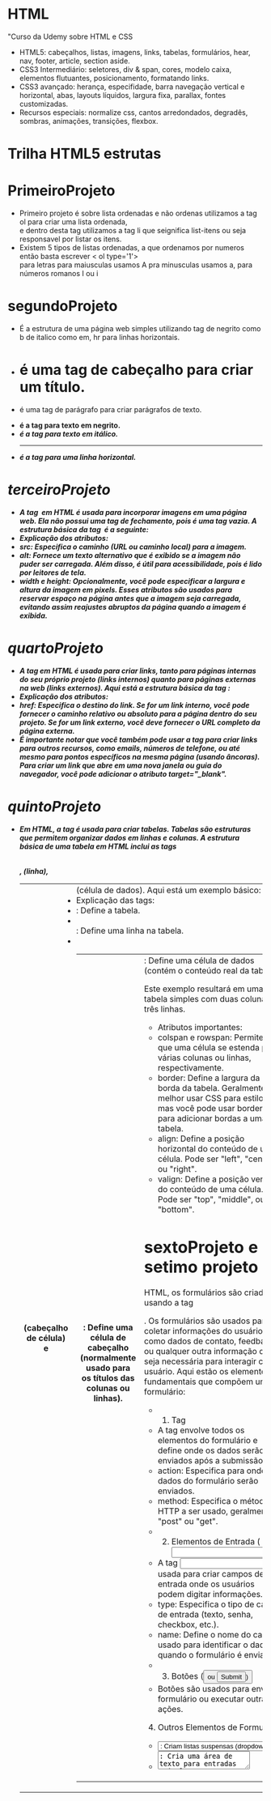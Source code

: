 # HTML
"Curso da Udemy sobre HTML e CSS
* HTML5: cabeçalhos, listas, imagens, links, tabelas, formulários, hear, nav, footer, article, section aside.
* CSS3 Intermediário: seletores, div & span, cores, modelo caixa, elementos flutuantes, posicionamento, formatando links.
* CSS3 avançado: herança, especifidade, barra navegação vertical e horizontal, abas, layouts líquidos, largura fixa, parallax, fontes customizadas.
* Recursos especiais: normalize css, cantos arredondados, degradês, sombras, animações, transições, flexbox.
# Trilha HTML5 estrutas 
# PrimeiroProjeto 
* Primeiro projeto é sobre lista ordenadas e não ordenas utilizamos a tag ol para criar uma lista ordenada, <BR>
e dentro desta tag utilizamos a tag li que seignifica list-itens ou seja responsavel por listar os itens.
* Existem 5 tipos de listas ordenadas, a que ordenamos por numeros então basta escrever < ol type='1'> <br>
 para letras para maiusculas usamos A pra minusculas usamos a, para números romanos I ou i 

 # segundoProjeto  
 * É a estrutura de uma página web simples utilizando tag de negrito como b de italico como em, hr para linhas horizontais.
 * <h1> é uma tag de cabeçalho para criar um título.
* <p> é uma tag de parágrafo para criar parágrafos de texto.
* <b> é a tag para texto em negrito.
* <i> é a tag para texto em itálico.
* <hr> é a tag para uma linha horizontal.

# terceiroProjeto
* A tag <img> em HTML é usada para incorporar imagens em uma página web. Ela não possui uma tag de fechamento, pois é uma tag vazia. A estrutura básica da tag <img> é a seguinte:
* Explicação dos atributos:
* src: Especifica o caminho (URL ou caminho local) para a imagem.
* alt: Fornece um texto alternativo que é exibido se a imagem não puder ser carregada. Além disso, é útil para acessibilidade, pois é lido por leitores de tela.
* width e height: Opcionalmente, você pode especificar a largura e altura da imagem em pixels. Esses atributos são usados para reservar espaço na página antes que a imagem seja carregada, evitando assim reajustes abruptos da página quando a imagem é exibida.
  
# quartoProjeto 
* A tag <a> em HTML é usada para criar links, tanto para páginas internas do seu próprio projeto (links internos) quanto para páginas externas na web (links externos). Aqui está a estrutura básica da tag <a>:
* Explicação dos atributos:
* href: Especifica o destino do link. Se for um link interno, você pode fornecer o caminho relativo ou absoluto para a página dentro do seu projeto. Se for um link externo, você deve fornecer o URL completo da página externa.
* É importante notar que você também pode usar a tag <a> para criar links para outros recursos, como emails, números de telefone, ou até mesmo para pontos específicos na mesma página (usando âncoras). Para criar um link que abre em uma nova janela ou guia do navegador, 
  você pode adicionar o atributo target="_blank".
  
# quintoProjeto
 * Em HTML, a tag <table> é usada para criar tabelas. Tabelas são estruturas que permitem organizar dados em linhas e colunas. A estrutura básica de uma tabela em HTML inclui as tags <table>, <tr> (linha), <th> (cabeçalho de célula) e <td> (célula de dados). Aqui está um exemplo básico:
* Explicação das tags:
* <table>: Define a tabela.
* <tr>: Define uma linha na tabela.
* <th>: Define uma célula de cabeçalho (normalmente usado para os títulos das colunas ou linhas).
* <td>: Define uma célula de dados (contém o conteúdo real da tabela).
Este exemplo resultará em uma tabela simples com duas colunas e três linhas.
* Atributos importantes:
* colspan e rowspan: Permitem que uma célula se estenda por várias colunas ou linhas, respectivamente.
* border: Define a largura da borda da tabela. Geralmente, é melhor usar CSS para estilos, mas você pode usar border="1" para adicionar bordas a uma tabela.
* align: Define a posição horizontal do conteúdo de uma célula. Pode ser "left", "center", ou "right".
* valign: Define a posição vertical do conteúdo de uma célula. Pode ser "top", "middle", ou "bottom".
 
# sextoProjeto e setimo projeto
 HTML, os formulários são criados usando a tag <form>. Os formulários são usados para coletar informações do usuário, como dados de contato, feedback, ou qualquer outra informação que seja necessária para interagir com o usuário. Aqui estão os elementos fundamentais que compõem um formulário:
* 1. Tag <form>
* A tag <form> envolve todos os elementos do formulário e define onde os dados serão enviados após a submissão.
* action: Especifica para onde os dados do formulário serão enviados.
* method: Especifica o método HTTP a ser usado, geralmente "post" ou "get".
* 2. Elementos de Entrada (<input>)
* A tag <input> é usada para criar campos de entrada onde os usuários podem digitar informações.
* type: Especifica o tipo de campo de entrada (texto, senha, checkbox, etc.).
* name: Define o nome do campo, usado para identificar o dado quando o formulário é enviado.
* 3. Botões (<button> ou <input type="submit">)
* Botões são usados para enviar o formulário ou executar outras ações.
4. Outros Elementos de Formulário
* <select> e <option>: Criam listas suspensas (dropdowns).
* <textarea>: Cria uma área de texto para entradas mais longas.
* <label>: Associa uma etiqueta a um elemento de formulário.
* Esses são apenas alguns exemplos básicos. Formulários em HTML podem ser bastante complexos, dependendo das necessidades do projeto. O JavaScript também pode ser usado para validar e manipular dados de formulários. É importante validar os dados do formulário tanto no * lado do cliente quanto no lado do servidor para garantir a segurança e integridade dos dados.
